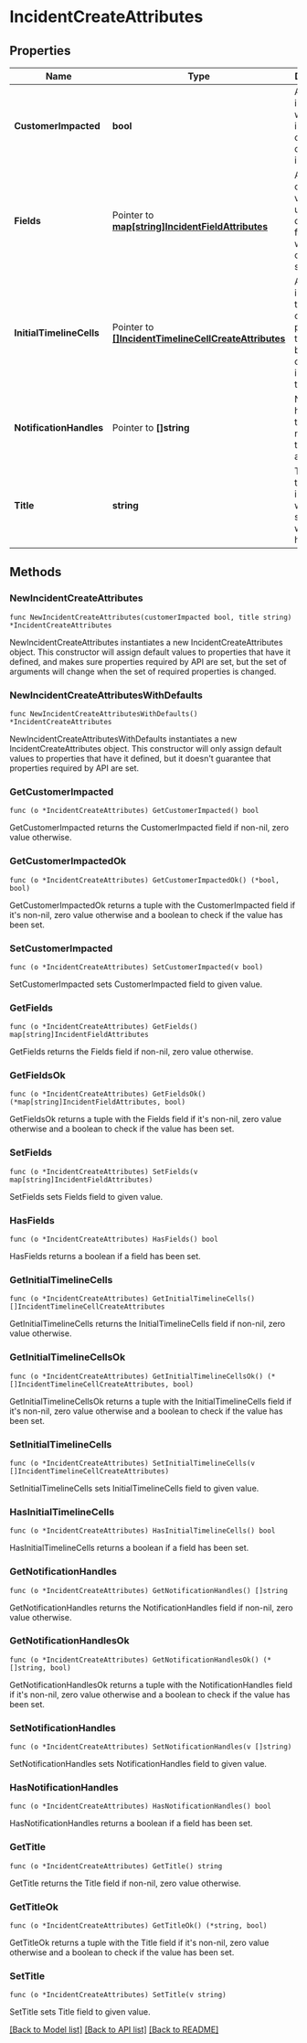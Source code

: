 # IncidentCreateAttributes

## Properties

Name | Type | Description | Notes
---- | ---- | ----------- | ------
**CustomerImpacted** | **bool** | A flag indicating whether the incident caused customer impact. | 
**Fields** | Pointer to [**map[string]IncidentFieldAttributes**](IncidentFieldAttributes.md) | A condensed view of the user-defined fields for which to create initial selections. | [optional] 
**InitialTimelineCells** | Pointer to [**[]IncidentTimelineCellCreateAttributes**](IncidentTimelineCellCreateAttributes.md) | An array of initial timeline cells to be placed at the beginning of the incident timeline. | [optional] 
**NotificationHandles** | Pointer to **[]string** | Notification handles that will be notified of the incident at creation. | [optional] 
**Title** | **string** | The title of the incident, which summarizes what happened. | 

## Methods

### NewIncidentCreateAttributes

`func NewIncidentCreateAttributes(customerImpacted bool, title string) *IncidentCreateAttributes`

NewIncidentCreateAttributes instantiates a new IncidentCreateAttributes object.
This constructor will assign default values to properties that have it defined,
and makes sure properties required by API are set, but the set of arguments
will change when the set of required properties is changed.

### NewIncidentCreateAttributesWithDefaults

`func NewIncidentCreateAttributesWithDefaults() *IncidentCreateAttributes`

NewIncidentCreateAttributesWithDefaults instantiates a new IncidentCreateAttributes object.
This constructor will only assign default values to properties that have it defined,
but it doesn't guarantee that properties required by API are set.

### GetCustomerImpacted

`func (o *IncidentCreateAttributes) GetCustomerImpacted() bool`

GetCustomerImpacted returns the CustomerImpacted field if non-nil, zero value otherwise.

### GetCustomerImpactedOk

`func (o *IncidentCreateAttributes) GetCustomerImpactedOk() (*bool, bool)`

GetCustomerImpactedOk returns a tuple with the CustomerImpacted field if it's non-nil, zero value otherwise
and a boolean to check if the value has been set.

### SetCustomerImpacted

`func (o *IncidentCreateAttributes) SetCustomerImpacted(v bool)`

SetCustomerImpacted sets CustomerImpacted field to given value.


### GetFields

`func (o *IncidentCreateAttributes) GetFields() map[string]IncidentFieldAttributes`

GetFields returns the Fields field if non-nil, zero value otherwise.

### GetFieldsOk

`func (o *IncidentCreateAttributes) GetFieldsOk() (*map[string]IncidentFieldAttributes, bool)`

GetFieldsOk returns a tuple with the Fields field if it's non-nil, zero value otherwise
and a boolean to check if the value has been set.

### SetFields

`func (o *IncidentCreateAttributes) SetFields(v map[string]IncidentFieldAttributes)`

SetFields sets Fields field to given value.

### HasFields

`func (o *IncidentCreateAttributes) HasFields() bool`

HasFields returns a boolean if a field has been set.

### GetInitialTimelineCells

`func (o *IncidentCreateAttributes) GetInitialTimelineCells() []IncidentTimelineCellCreateAttributes`

GetInitialTimelineCells returns the InitialTimelineCells field if non-nil, zero value otherwise.

### GetInitialTimelineCellsOk

`func (o *IncidentCreateAttributes) GetInitialTimelineCellsOk() (*[]IncidentTimelineCellCreateAttributes, bool)`

GetInitialTimelineCellsOk returns a tuple with the InitialTimelineCells field if it's non-nil, zero value otherwise
and a boolean to check if the value has been set.

### SetInitialTimelineCells

`func (o *IncidentCreateAttributes) SetInitialTimelineCells(v []IncidentTimelineCellCreateAttributes)`

SetInitialTimelineCells sets InitialTimelineCells field to given value.

### HasInitialTimelineCells

`func (o *IncidentCreateAttributes) HasInitialTimelineCells() bool`

HasInitialTimelineCells returns a boolean if a field has been set.

### GetNotificationHandles

`func (o *IncidentCreateAttributes) GetNotificationHandles() []string`

GetNotificationHandles returns the NotificationHandles field if non-nil, zero value otherwise.

### GetNotificationHandlesOk

`func (o *IncidentCreateAttributes) GetNotificationHandlesOk() (*[]string, bool)`

GetNotificationHandlesOk returns a tuple with the NotificationHandles field if it's non-nil, zero value otherwise
and a boolean to check if the value has been set.

### SetNotificationHandles

`func (o *IncidentCreateAttributes) SetNotificationHandles(v []string)`

SetNotificationHandles sets NotificationHandles field to given value.

### HasNotificationHandles

`func (o *IncidentCreateAttributes) HasNotificationHandles() bool`

HasNotificationHandles returns a boolean if a field has been set.

### GetTitle

`func (o *IncidentCreateAttributes) GetTitle() string`

GetTitle returns the Title field if non-nil, zero value otherwise.

### GetTitleOk

`func (o *IncidentCreateAttributes) GetTitleOk() (*string, bool)`

GetTitleOk returns a tuple with the Title field if it's non-nil, zero value otherwise
and a boolean to check if the value has been set.

### SetTitle

`func (o *IncidentCreateAttributes) SetTitle(v string)`

SetTitle sets Title field to given value.



[[Back to Model list]](../README.md#documentation-for-models) [[Back to API list]](../README.md#documentation-for-api-endpoints) [[Back to README]](../README.md)


